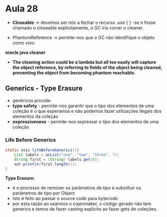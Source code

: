 # Aula 28 

- **Closeable** -> devemos ser nós a fechar o recurso .use { }
-se n fosse chamado o closeable explicitamente, o GC iria correr o cleaner.

- PhantomReference -> permite-nos que o GC não identifique o objeto como vivo.

**oracle java cleaner**

- **The cleaning action could be a lambda but all too easily will capture the object reference, by referring to fields of the object being cleaned, preventing the object from becoming phantom reachable.**

## Generics - Type Erasure

- genéricos provide:
- **type safety** - permite-nos garantir que o tipo dos elementos de uma coleção é o que esperamos e não podemos fazer utilizações ilegais dos elementos da coleção
- **expressiveness** - permite-nos expressar o tipo dos elementos de uma coleção

### Life Before Generics

```java
static vois lifeBeforeGenerics(){
    List labels = asList("one", "two", "three", 7);
    String first = (String) labels.get(0);
    out.println(first.length());
}
```

**Type Erasure:**
- é o processo de remover os parâmetros de tipo e substituir os parâmetros de tipo por Object
- Isto é feito ao passar o source code para bytecode
- por esta razão ao usarmos o cojenmaker, o código gerado não tem generics e temos de fazer casting explicito ao fazer gets de coleções.
